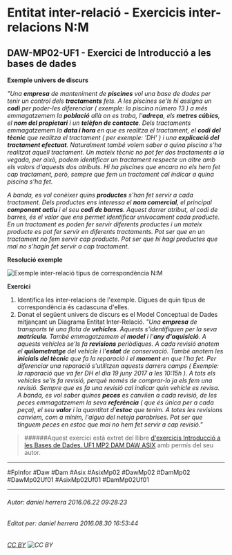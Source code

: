 # Entitat inter-relació - Exercicis inter-relacions N:M
## DAW-MP02-UF1 - Exercici de Introducció a les bases de dades
**Exemple univers de discurs**

*"Una **empresa** de manteniment de **piscines** vol una base de dades per tenir un control dels **tractaments** fets. A les piscines se'ls hi assigna un **codi** per poder-les diferenciar ( exemple: la piscina número 13 ) a més emmagatzemem la **població** allà on es troba, l'**adreça**, els **metres cúbics**, el **nom del propietari** i un **telèfon de contacte**. Dels tractaments emmagatzemem la **data i hora** en que es realitza el tractament, el **codi del tècnic** que realitza el tractament ( per exemple: 'DH' ) i una **explicació del tractament efectuat**. Naturalment també volem saber a quina piscina s'ha realitzat aquell tractament. Un mateix tècnic no pot fer dos tractaments a la vegada, per això, podem identificar un tractament respecte un altre amb els valors d'aquests dos atributs. Hi ha piscines que encara no els hem fet cap tractament, però, sempre que fem un tractament cal indicar a quina piscina s'ha fet.*

*A banda, es vol conèixer quins **productes** s'han fet servir a cada tractament. Dels productes ens interessa el **nom comercial**, el principal **component actiu** i el seu **codi de barres**. Aquest darrer atribut, el codi de barres, és el valor que ens permet identificar unívocament cada producte. En un tractament es poden fer servir diferents productes i un mateix producte es pot fer servir en diferents tractaments. Pot ser que en un tractament no fem servir cap producte. Pot ser que hi hagi productes que mai no s'hagin fet servir a cap tractament.*

**Resolució exemple**

![Exemple inter-relació tipus de correspondència N:M](http://i.imgur.com/z3cKiqp.png)


**Exercici**

1. Identifica les inter-relacions de l'exemple. Digues de quin tipus de correspondència és cadascuna d'elles.
2. Donat el següent univers de discurs es el Model Conceptual de Dades mitjançant un Diagrama Entitat Inter-Relació. *"Una **empresa** de transports té una flota de **vehícles**. Aquests s'identifiquen per la seva **matrícula**. També emmagatzemem el **model** i l'**any d'aquisició**. A aquests vehícles se'ls fa **revisions** periòdiques. A cada revisió anotem el **quilometratge** del vehícle i l'**estat** de conservació. També anotem les **inicials del tècnic** que fa la reparació i el **moment** en que l'ha fet. Per diferenciar una reparació s'utilitzen aquests darrers camps ( Exemple: la raparació que va fer DH el dia 19 juny 2017 a les 10:15h ). A tots els vehicles se'ls fa revisió, perquè només de comprar-lo ja els fem una revisió. Sempre que es fa una revisió cal indicar quin vehícle es revisa. A banda, es vol saber quines **peces** es canviien a cada revisió, de les peces emmagatzemem la seva **referència** ( que és única per a cada peça), el seu **valor** i la quantitat d'**estoc** que tenim. A totes les revisions canviem, com a mínim, l'aigua del neteja parabrises. Pot ser que tinguem peces en estoc que mai no hem fet servir a cap revisió."*



>
>######Aquest exercici està extret del llibre [d'exercicis Introducció a les Bases de Dades. UF1 MP2 DAM DAW ASIX](https://www.amazon.es/Introducci%C3%B3-Bases-Dades-asix-MP02-UF1/dp/153735096X) amb permís del seu autor.
>



---

#FpInfor #Daw #Dam #Asix #AsixMp02 #DawMp02 #DamMp02 #DawMp02Uf01 #AsixMp02Uf01 #DamMp02Uf01

---

###### Autor: daniel herrera 2016.06.22 09:28:23
###### Editat per: daniel herrera 2016.08.30 16:53:44
###### [CC BY](https://creativecommons.org/licenses/by/4.0/) ![CC BY](https://licensebuttons.net/l/by/3.0/80x15.png)
